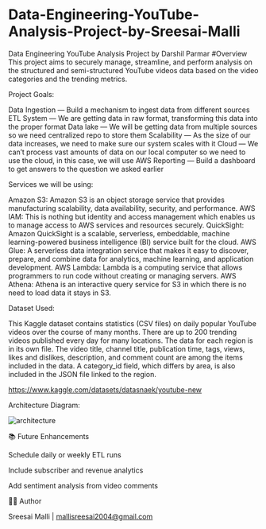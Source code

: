 # Data-Engineering-YouTube-Analysis-Project-by-Sreesai-Malli
Data Engineering YouTube Analysis Project by Darshil Parmar
#Overview
This project aims to securely manage, streamline, and perform analysis on the structured and semi-structured YouTube videos data based on the video categories and the trending metrics.

Project Goals:

Data Ingestion — Build a mechanism to ingest data from different sources
ETL System — We are getting data in raw format, transforming this data into the proper format
Data lake — We will be getting data from multiple sources so we need centralized repo to store them
Scalability — As the size of our data increases, we need to make sure our system scales with it
Cloud — We can’t process vast amounts of data on our local computer so we need to use the cloud, in this case, we will use AWS
Reporting — Build a dashboard to get answers to the question we asked earlier


Services we will be using:

Amazon S3: Amazon S3 is an object storage service that provides manufacturing scalability, data availability, security, and performance.
AWS IAM: This is nothing but identity and access management which enables us to manage access to AWS services and resources securely.
QuickSight: Amazon QuickSight is a scalable, serverless, embeddable, machine learning-powered business intelligence (BI) service built for the cloud.
AWS Glue: A serverless data integration service that makes it easy to discover, prepare, and combine data for analytics, machine learning, and application development.
AWS Lambda: Lambda is a computing service that allows programmers to run code without creating or managing servers.
AWS Athena: Athena is an interactive query service for S3 in which there is no need to load data it stays in S3.


Dataset Used:

This Kaggle dataset contains statistics (CSV files) on daily popular YouTube videos over the course of many months. There are up to 200 trending videos published every day for many locations. The data for each region is in its own file. The video title, channel title, publication time, tags, views, likes and dislikes, description, and comment count are among the items included in the data. A category_id field, which differs by area, is also included in the JSON file linked to the region.

https://www.kaggle.com/datasets/datasnaek/youtube-new


Architecture Diagram:

![architecture](https://github.com/user-attachments/assets/0c2c1b6e-a8f2-4c1f-aecc-a9c9d4011333)


📚 Future Enhancements


Schedule daily or weekly ETL runs

Include subscriber and revenue analytics

Add sentiment analysis from video comments


👨‍💻 Author


Sreesai Malli | mallisreesai2004@gmail.com
